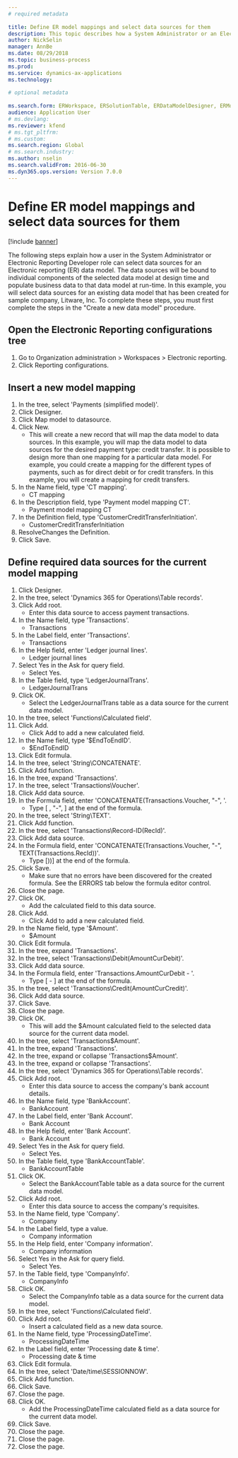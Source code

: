 ```yaml
--- 
# required metadata 
 
title: Define ER model mappings and select data sources for them
description: This topic describes how a System Administrator or an Electronic Reporting Developer can select data sources for an Electronic reporting data model.
author: NickSelin
manager: AnnBe 
ms.date: 08/29/2018
ms.topic: business-process 
ms.prod:  
ms.service: dynamics-ax-applications 
ms.technology:  
 
# optional metadata 
 
ms.search.form: ERWorkspace, ERSolutionTable, ERDataModelDesigner, ERModelMappingTable, ERModelMappingDesigner, ERExpressionDesignerFormula   
audience: Application User 
# ms.devlang:  
ms.reviewer: kfend
# ms.tgt_pltfrm:  
# ms.custom:  
ms.search.region: Global
# ms.search.industry: 
ms.author: nselin
ms.search.validFrom: 2016-06-30 
ms.dyn365.ops.version: Version 7.0.0 
---
```

# Define ER model mappings and select data sources for them

[!include [banner](../../includes/banner.md)]

The following steps explain how a user in the System Administrator or Electronic Reporting Developer role can select data sources for an Electronic reporting (ER) data model. The data sources will be bound to individual components of the selected data model at design time and populate business data to that data model at run-time. In this example, you will select data sources for an existing data model that has been created for sample company, Litware, Inc. To complete these steps, you must first complete the steps in the "Create a new data model" procedure.


## Open the Electronic Reporting configurations tree
1. Go to Organization administration > Workspaces > Electronic reporting.
2. Click Reporting configurations.

## Insert a new model mapping
1. In the tree, select 'Payments (simplified model)'.
2. Click Designer.
3. Click Map model to datasource.
4. Click New.
    * This will create a new record that will map the data model to data sources. In this example, you will map the data model to data sources for the desired payment type: credit transfer.     It is possible to design more than one mapping for a particular data model. For example, you could create a mapping for the different types of payments, such as for direct debit or for credit transfers. In this example, you will create a mapping for credit transfers.  
5. In the Name field, type 'CT mapping'.
    * CT mapping  
6. In the Description field, type 'Payment model mapping CT'.
    * Payment model mapping CT  
7. In the Definition field, type 'CustomerCreditTransferInitiation'.
    * CustomerCreditTransferInitiation  
8. ResolveChanges the Definition.
9. Click Save.

## Define required data sources for the current model mapping
1. Click Designer.
2. In the tree, select 'Dynamics 365 for Operations\Table records'.
3. Click Add root.
    * Enter this data source to access payment transactions.  
4. In the Name field, type 'Transactions'.
    * Transactions  
5. In the Label field, enter 'Transactions'.
    * Transactions  
6. In the Help field, enter 'Ledger journal lines'.
    * Ledger journal lines  
7. Select Yes in the Ask for query field.
    * Select Yes.  
8. In the Table field, type 'LedgerJournalTrans'.
    * LedgerJournalTrans  
9. Click OK.
    * Select the LedgerJournalTrans table as a data source for the current data model.  
10. In the tree, select 'Functions\Calculated field'.
11. Click Add.
    * Click Add to add a new calculated field.  
12. In the Name field, type '$EndToEndID'.
    * $EndToEndID  
13. Click Edit formula.
14. In the tree, select 'String\CONCATENATE'.
15. Click Add function.
16. In the tree, expand 'Transactions'.
17. In the tree, select 'Transactions\Voucher'.
18. Click Add data source.
19. In the Formula field, enter 'CONCATENATE(Transactions.Voucher, "-", '.
    * Type [ , "-", ] at the end of the formula.  
20. In the tree, select 'String\TEXT'.
21. Click Add function.
22. In the tree, select 'Transactions\Record-ID(RecId)'.
23. Click Add data source.
24. In the Formula field, enter 'CONCATENATE(Transactions.Voucher, "-", TEXT(Transactions.RecId))'.
    * Type [))] at the end of the formula.  
25. Click Save.
    * Make sure that no errors have been discovered for the created formula. See the ERRORS tab below the formula editor control.  
26. Close the page.
27. Click OK.
    * Add the calculated field to this data source.  
28. Click Add.
    * Click Add to add a new calculated field.  
29. In the Name field, type '$Amount'.
    * $Amount  
30. Click Edit formula.
31. In the tree, expand 'Transactions'.
32. In the tree, select 'Transactions\Debit(AmountCurDebit)'.
33. Click Add data source.
34. In the Formula field, enter 'Transactions.AmountCurDebit - '.
    * Type [ - ] at the end of the formula.  
35. In the tree, select 'Transactions\Credit(AmountCurCredit)'.
36. Click Add data source.
37. Click Save.
38. Close the page.
39. Click OK.
    * This will add the $Amount calculated field to the selected data source for the current data model.  
40. In the tree, select 'Transactions\$Amount'.
41. In the tree, expand 'Transactions'.
42. In the tree, expand or collapse 'Transactions\$Amount'.
43. In the tree, expand or collapse 'Transactions'.
44. In the tree, select 'Dynamics 365 for Operations\Table records'.
45. Click Add root.
    * Enter this data source to access the company's bank account details.  
46. In the Name field, type 'BankAccount'.
    * BankAccount  
47. In the Label field, enter 'Bank Account'.
    * Bank Account  
48. In the Help field, enter 'Bank Account'.
    * Bank Account  
49. Select Yes in the Ask for query field.
    * Select Yes.  
50. In the Table field, type 'BankAccountTable'.
    * BankAccountTable  
51. Click OK.
    * Select the BankAccountTable table as a data source for the current data model.  
52. Click Add root.
    * Enter this data source to access the company's requisites.  
53. In the Name field, type 'Company'.
    * Company  
54. In the Label field, type a value.
    * Company information  
55. In the Help field, enter 'Company information'.
    * Company information  
56. Select Yes in the Ask for query field.
    * Select Yes.  
57. In the Table field, type 'CompanyInfo'.
    * CompanyInfo  
58. Click OK.
    * Select the CompanyInfo table as a data source for the current data model.  
59. In the tree, select 'Functions\Calculated field'.
60. Click Add root.
    * Insert a calculated field as a new data source.  
61. In the Name field, type 'ProcessingDateTime'.
    * ProcessingDateTime  
62. In the Label field, enter 'Processing date & time'.
    * Processing date & time  
63. Click Edit formula.
64. In the tree, select 'Date/time\SESSIONNOW'.
65. Click Add function.
66. Click Save.
67. Close the page.
68. Click OK.
    * Add the ProcessingDateTime calculated field as a data source for the current data model.  
69. Click Save.
70. Close the page.
71. Close the page.
72. Close the page.

